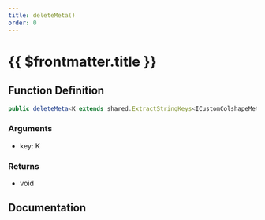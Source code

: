 ```yaml
---
title: deleteMeta()
order: 0
---
```


# {{ $frontmatter.title }}

## Function Definition

```ts
public deleteMeta<K extends shared.ExtractStringKeys<ICustomColshapeMeta>>(key: K): void;
```

### Arguments

* key: K

### Returns

* void

## Documentation

<!--@include: ./parts/deleteMeta.md-->
